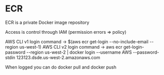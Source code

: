 # ECR

ECR is a private Docker image repository

Access is control through IAM (permission errors => policy)

AWS CLI v1 login command -> $(aws ecr get-login --no-include-email --region us-west-1)
AWS CLI v2 login command -> aws ecr get-login-password --region us-west-2 | docker login --username AWS --password-stdin 123123.dsde.us-west-2.amazonaws.com

When logged you can do docker pull and docker push